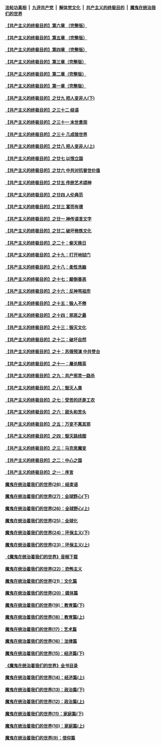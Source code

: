 ####  [法轮功真相](../../../../basic/blob/master/README.md?t=09070439) &nbsp;|&nbsp; [九评共产党](../../../../9ping.md/blob/master/README.md?t=09070439) &nbsp;|&nbsp; [解体党文化](../../../../jtdwh.md/blob/master/README.md?t=09070439)  &nbsp;|&nbsp; [共产主义的终极目的](../../../../gczydzjmd.md/blob/master/README.md?t=09070439) &nbsp;|&nbsp; [魔鬼在统治我们的世界](../../../../mgztzwmdsj.md/blob/master/README.md?t=09070439) 

#### [【共产主义的终极目的】第六章 （完整版）](../pages/nsc422/n11428913.md?t=09070439) 

#### [【共产主义的终极目的】第五章 （完整版）](../pages/nsc422/n11428912.md?t=09070439) 

#### [【共产主义的终极目的】第四章 （完整版）](../pages/nsc422/n11428907.md?t=09070439) 

#### [【共产主义的终极目的】第三章（完整版）](../pages/nsc422/n11428848.md?t=09070439) 

#### [【共产主义的终极目的】第二章（完整版）](../pages/nsc422/n11428831.md?t=09070439) 

#### [【共产主义的终极目的】第一章（完整版）](../pages/nsc422/n11417651.md?t=09070439) 

#### [【共产主义的终极目的】之廿九 把人变非人(下)](../pages/nsc422/n11344140.md?t=09070439) 

#### [【共产主义的终极目的】之三十二 结语](../pages/nsc422/n11360535.md?t=09070439) 

#### [【共产主义的终极目的】之三十一 末世景观](../pages/nsc422/n11351129.md?t=09070439) 

#### [【共产主义的终极目的】之三十 几成狼世界](../pages/nsc422/n11348280.md?t=09070439) 

#### [【共产主义的终极目的】之廿八 把人变非人(上)](../pages/nsc422/n11340492.md?t=09070439) 

#### [【共产主义的终极目的】之廿七 以恨立国](../pages/nsc422/n11336944.md?t=09070439) 

#### [【共产主义的终极目的】之廿六 中共对抗普世价值](../pages/nsc422/n11324785.md?t=09070439) 

#### [【共产主义的终极目的】之廿五 传统艺术颂神](../pages/nsc422/n11296396.md?t=09070439) 

#### [【共产主义的终极目的】之廿四 人伦典范](../pages/nsc422/n11296397.md?t=09070439) 

#### [【共产主义的终极目的】之廿三 富而有德](../pages/nsc422/n11283598.md?t=09070439) 

#### [【共产主义的终极目的】之廿一 神传语言文字](../pages/nsc422/n11263265.md?t=09070439) 

#### [【共产主义的终极目的】之廿二 破坏修炼文化](../pages/nsc422/n11245728.md?t=09070439) 

#### [【共产主义的终极目的】之二十：偷天换日](../pages/nsc422/n11238846.md?t=09070439) 

#### [【共产主义的终极目的】之十九：打开地狱门](../pages/nsc422/n11206376.md?t=09070439) 

#### [【共产主义的终极目的】之十八：柔性洗脑](../pages/nsc422/n11199994.md?t=09070439) 

#### [【共产主义的终极目的】之十七：颠倒善恶](../pages/nsc422/n11179782.md?t=09070439) 

#### [【共产主义的终极目的】之十六：反神骂祖宗](../pages/nsc422/n11166798.md?t=09070439) 

#### [【共产主义的终极目的】之十五：毁人不倦](../pages/nsc422/n11166792.md?t=09070439) 

#### [【共产主义的终极目的】之十四：邪恶之最](../pages/nsc422/n11150249.md?t=09070439) 

#### [【共产主义的终极目的】之十三：毁灭文化](../pages/nsc422/n11135227.md?t=09070439) 

#### [【共产主义的终极目的】之十二：破坏自然](../pages/nsc422/n11135214.md?t=09070439) 

#### [【共产主义的终极目的】之十：苏俄预演 中共登台](../pages/nsc422/n11118424.md?t=09070439) 

#### [【共产主义的终极目的】之十一：屠杀精英](../pages/nsc422/n11118442.md?t=09070439) 

#### [【共产主义的终极目的】之九：共产邪灵一路杀](../pages/nsc422/n11114139.md?t=09070439) 

#### [【共产主义的终极目的】之八：毁灭人类](../pages/nsc422/n11108503.md?t=09070439) 

#### [【共产主义的终极目的】之七：受苦的还是工农](../pages/nsc422/n11101809.md?t=09070439) 

#### [【共产主义的终极目的】之六：甜头和苦头](../pages/nsc422/n11096971.md?t=09070439) 

#### [【共产主义的终极目的】之五：万变不离其邪](../pages/nsc422/n11091285.md?t=09070439) 

#### [【共产主义的终极目的】之四：毁灭路线图](../pages/nsc422/n11086284.md?t=09070439) 

#### [【共产主义的终极目的】之三：马克思魔变](../pages/nsc422/n11061941.md?t=09070439) 

#### [【共产主义的终极目的】之二：中心之国](../pages/nsc422/n11047728.md?t=09070439) 

#### [【共产主义的终极目的】之一：序言](../pages/nsc422/n11086077.md?t=09070439) 

#### [魔鬼在统治着我们的世界(28)：结束语](../pages/nsc422/n10936246.md?t=09070439) 

#### [魔鬼在统治着我们的世界(27)：全球野心(下)](../pages/nsc422/n10928319.md?t=09070439) 

#### [魔鬼在统治着我们的世界(26)：全球野心(上)](../pages/nsc422/n10900318.md?t=09070439) 

#### [魔鬼在统治着我们的世界(25)：全球化](../pages/nsc422/n10788205.md?t=09070439) 

#### [魔鬼在统治着我们的世界(24)：环保主义(下)](../pages/nsc422/n10695307.md?t=09070439) 

#### [魔鬼在统治着我们的世界(23)：环保主义(上)](../pages/nsc422/n10688613.md?t=09070439) 

#### [《魔鬼在统治着我们的世界》音频下载](../pages/nsc422/n10635553.md?t=09070439) 

#### [魔鬼在统治着我们的世界(22)：恐怖主义](../pages/nsc422/n10614727.md?t=09070439) 

#### [魔鬼在统治着我们的世界(21)：文化篇](../pages/nsc422/n10597706.md?t=09070439) 

#### [魔鬼在统治着我们的世界(20)：媒体篇](../pages/nsc422/n10586579.md?t=09070439) 

#### [魔鬼在统治着我们的世界(19)：教育篇(下)](../pages/nsc422/n10564808.md?t=09070439) 

#### [魔鬼在统治着我们的世界(18)：教育篇(上)](../pages/nsc422/n10526970.md?t=09070439) 

#### [魔鬼在统治着我们的世界(17)：艺术篇](../pages/nsc422/n10499093.md?t=09070439) 

#### [魔鬼在统治着我们的世界(16)：法律篇](../pages/nsc422/n10485969.md?t=09070439) 

#### [魔鬼在统治着我们的世界(15)：经济篇(下)](../pages/nsc422/n10469975.md?t=09070439) 

#### [《魔鬼在统治着我们的世界》全书目录](../pages/nsc422/n10464261.md?t=09070439) 

#### [魔鬼在统治着我们的世界(14)：经济篇(上)](../pages/nsc422/n10457370.md?t=09070439) 

#### [魔鬼在统治着我们的世界(13)：政治篇(下)](../pages/nsc422/n10448270.md?t=09070439) 

#### [魔鬼在统治着我们的世界(12)：政治篇(上)](../pages/nsc422/n10444576.md?t=09070439) 

#### [魔鬼在统治着我们的世界(11)：家庭篇(下)](../pages/nsc422/n10440961.md?t=09070439) 

#### [魔鬼在统治着我们的世界(10)：家庭篇(上)](../pages/nsc422/n10435448.md?t=09070439) 

#### [魔鬼在统治着我们的世界(9)：信仰篇](../pages/nsc422/n10432159.md?t=09070439) 

